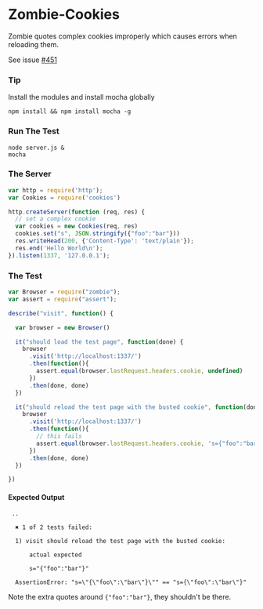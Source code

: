 Zombie-Cookies
==============

Zombie quotes complex cookies improperly which causes errors when reloading them.

See issue [#451](https://github.com/assaf/zombie/issues/451)

### Tip

Install the modules and install mocha globally

```
npm install && npm install mocha -g
```

### Run The Test

```
node server.js &
mocha
```

### The Server

```javascript
var http = require('http');
var Cookies = require('cookies')

http.createServer(function (req, res) {
  // set a complex cookie
  var cookies = new Cookies(req, res)
  cookies.set("s", JSON.stringify({"foo":"bar"}))
  res.writeHead(200, {'Content-Type': 'text/plain'});
  res.end('Hello World\n');
}).listen(1337, '127.0.0.1');
```


### The Test

```javascript
var Browser = require("zombie");
var assert = require("assert");

describe("visit", function() {

  var browser = new Browser()

  it("should load the test page", function(done) {
    browser
      .visit('http://localhost:1337/')
      .then(function(){
        assert.equal(browser.lastRequest.headers.cookie, undefined)
      })
      .then(done, done)
  })

  it("should reload the test page with the busted cookie", function(done) {
    browser
      .visit('http://localhost:1337/')
      .then(function(){
        // this fails
        assert.equal(browser.lastRequest.headers.cookie, 's={"foo":"bar"}')
      })
      .then(done, done)
  })

})
```

#### Expected Output

```
 ..

  ✖ 1 of 2 tests failed:

  1) visit should reload the test page with the busted cookie:

      actual expected

      s="{"foo":"bar"}"

  AssertionError: "s=\"{\"foo\":\"bar\"}\"" == "s={\"foo\":\"bar\"}"
```

Note the extra quotes around `{"foo":"bar"}`, they shouldn't be there.
